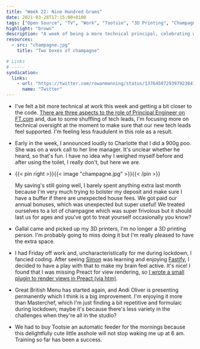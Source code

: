 ```yaml
---
title: "Week 22: Nine Hundred Grams"
date: 2021-03-28T17:15:00+0100
tags: ["Open Source", "TV", "Work", "Tootsie", "3D Printing", "Champagne", "Mistakes", "Great British Menu"]
highlight: "brown"
description: "A week of being a more technical principal, celebrating with champagne, learning something new, and oversharing."
resources:
  - src: "champagne.jpg"
    title: "Two boxes of champagne"

# Links
# -----
syndication:
  links:
    - url: "https://twitter.com/rowanmanning/status/1376450729397923841"
      name: "Twitter"
---
```


  * I've felt a bit more technical at work this week and getting a bit closer to the code. [There are three aspects to the role of Principal Engineer on FT.com](https://www.annashipman.co.uk/jfdi/delegating-to-a-team.html#colour-coding-types-of-work) and, due to some shuffling of tech leads, I'm focusing more on technical oversight at the moment to make sure that our new tech leads feel supported. I'm feeling less fraudulent in this role as a result.

  * Early in the week, I announced loudly to Charlotte that I did a 900g poo. She was on a work call to her line manager. It's unclear whether he heard, so that's fun. I have no idea why I weighed myself before and after using the toilet, I really don't, but here we are.

  * {{< pin right >}}{{< image "champagne.jpg" >}}{{< /pin >}}
  
    My saving's still going well, I barely spent anything extra last month because I'm very much trying to bolster my deposit and make sure I have a buffer if there are unexpected house fees. We got paid our annual bonuses, which was unexpected but super useful! We treated ourselves to a lot of champagne which was super frivolous but it should last us for ages and you've got to treat yourself occasionally you know?

  * Gallal came and picked up my 3D printers, I'm no longer a 3D printing person. I'm probably going to miss doing it but I'm really pleased to have the extra space.

  * I had Friday off work and, uncharacteristically for me during lockdown, I fancied coding. After seeing [Simon](https://twitter.com/simonplend) was learning and enjoying [Fastify](https://www.fastify.io/), I decided to have a play with that to make my brain feel active. It's nice! I found that I was missing Preact for view rendering, so [I wrote a small plugin to render views in Preact (via htm)](https://github.com/rowanmanning/fastify-htm-preact-views#readme).

  * Great British Menu has started again, and Andi Oliver is presenting permanently which I think is a big improvement. I'm enjoying it more than Masterchef, which I'm just finding a bit repetitive and formulaic during lockdown; maybe it's because there's less variety in the challenges when they're all in the studio?

  * We had to buy Tootsie an automatic feeder for the mornings because this delightfully cute little asshole will not stop waking me up at 6 am. Training so far has been a success.
